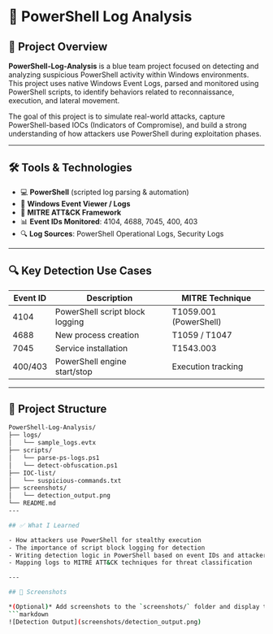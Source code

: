 # 🧪 PowerShell Log Analysis

## 📌 Project Overview

**PowerShell-Log-Analysis** is a blue team project focused on detecting and analyzing suspicious PowerShell activity within Windows environments. This project uses native Windows Event Logs, parsed and monitored using PowerShell scripts, to identify behaviors related to reconnaissance, execution, and lateral movement.

The goal of this project is to simulate real-world attacks, capture PowerShell-based IOCs (Indicators of Compromise), and build a strong understanding of how attackers use PowerShell during exploitation phases.

---

## 🛠️ Tools & Technologies

- 💻 **PowerShell** (scripted log parsing & automation)
- 📂 **Windows Event Viewer / Logs**
- 🧠 **MITRE ATT&CK Framework**
- 📊 **Event IDs Monitored**: 4104, 4688, 7045, 400, 403
- 🔍 **Log Sources**: PowerShell Operational Logs, Security Logs

---

## 🔍 Key Detection Use Cases

| Event ID | Description | MITRE Technique |
|----------|-------------|------------------|
| 4104     | PowerShell script block logging | T1059.001 (PowerShell) |
| 4688     | New process creation | T1059 / T1047 |
| 7045     | Service installation | T1543.003 |
| 400/403  | PowerShell engine start/stop | Execution tracking |

---

## 📁 Project Structure

```bash
PowerShell-Log-Analysis/
├── logs/
│   └── sample_logs.evtx
├── scripts/
│   └── parse-ps-logs.ps1
│   └── detect-obfuscation.ps1
├── IOC-list/
│   └── suspicious-commands.txt
├── screenshots/
│   └── detection_output.png
└── README.md
---

## ✅ What I Learned

- How attackers use PowerShell for stealthy execution
- The importance of script block logging for detection
- Writing detection logic in PowerShell based on event IDs and attacker behaviour
- Mapping logs to MITRE ATT&CK techniques for threat classification

---

## 📸 Screenshots

*(Optional)* Add screenshots to the `screenshots/` folder and display them here:
```markdown
![Detection Output](screenshots/detection_output.png)

